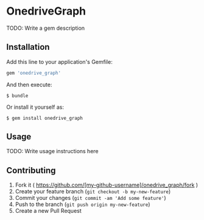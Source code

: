 # OnedriveGraph

TODO: Write a gem description

## Installation

Add this line to your application's Gemfile:

```ruby
gem 'onedrive_graph'
```

And then execute:

    $ bundle

Or install it yourself as:

    $ gem install onedrive_graph

## Usage

TODO: Write usage instructions here

## Contributing

1. Fork it ( https://github.com/[my-github-username]/onedrive_graph/fork )
2. Create your feature branch (`git checkout -b my-new-feature`)
3. Commit your changes (`git commit -am 'Add some feature'`)
4. Push to the branch (`git push origin my-new-feature`)
5. Create a new Pull Request
